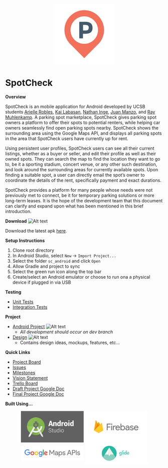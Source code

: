 <p align="center">
  <img src="/sc_android/app/src/main/res/mipmap-xxxhdpi/spot_marker_icon.png" alt=""/>
</p>


# SpotCheck
**Overview**

  SpotCheck is an mobile application for Android developed by UCSB students [Arielle Robles](https://github.com/rarielle), [Kai Labasan](https://github.com/labasan), [Nathan Inge](https://github.com/nathan-inge), [Juan Manzo](https://github.com/juanmanzo), and [Ray Muhlenkamp](https://github.com/RayMuhlenkamp). A parking spot marketplace, SpotCheck gives parking spot owners a platform to offer their spots to potential renters, while helping car owners seamlessly find open parking spots nearby. SpotCheck shows the surrounding area using the Google Maps API, and displays all parking spots in the area that SpotCheck users have currently up for rent. 

  Using persistent user profiles, SpotCheck users can see all their current listings, whether as a buyer or seller, and edit their profile as well as their owned spots. They can search the map to find the location they want to go to, be it a sporting stadium, concert venue, or any other such destination, and look around the surrounding areas for currently available spots. Upon finding a suitable spot, a user can directly email the spot’s owner to coordinate the details of the rent, specifically payment and exact durations. 

  SpotCheck provides a platform for many people whose needs were not previously met to connect, be it for temporary parking solutions or more long-term leases. It is the hope of the development team that this document can clarify and expand upon what has been mentioned in this brief introduction.
  
**Download**
  ![Alt text](https://img.shields.io/badge/version-1.1.0-brightgreen.svg)
  
  Download the latest apk [here](/1.1.0_release.apk).
  
**Setup Instructions**
1) Clone root directory
2) In Android Studio, select `New` -> `Import Project...`
3) Select the folder `sc_android` and click `Open`
4) Allow Gradle and project to sync
5) Select the green run icon along the top bar
6) Create/select an Android emulator or choose to run ona a physical device if plugged in via USB

**Testing**
- [Unit Tests](https://github.com/nathan-inge/SpotCheck/tree/master/sc_android/app/src/test/java/com/ucsb/cs48/spotcheck)
- [Integration Tests](https://github.com/nathan-inge/SpotCheck/tree/master/sc_android/app/src/androidTest/java/com/ucsb/cs48/spotcheck)

**Project**
- [Android Project](/sc_android) 
![Alt text](https://img.shields.io/badge/lines-5057-green.svg)
  - *All development should occur on dev branch*
- [Design](/sc_design)
![Alt text](https://img.shields.io/badge/lines-6661-green.svg)
  - Contains design ideas, mockups, features, etc...

**Quick Links**
- [Project Board](https://github.com/nathan-inge/SpotCheck/projects/1)
- [Issues](https://github.com/nathan-inge/SpotCheck/issues)
- [Milestones](https://github.com/nathan-inge/SpotCheck/milestones)
- [Vision Statement](https://docs.google.com/document/d/1uY8ura_jUY4Gcq4B5WxYX0IwC5ixNGXKTRLSpE7YyEA/edit?usp=sharing)
- [Trello Board](https://trello.com/b/LGbtxXUF/spotcheck)
- [Draft Project Google Doc](https://docs.google.com/document/d/1UTn_WbTc9A-A8ftDLvF8qt2i_0-ll9bfwnuI36cjqpY/edit?usp=sharing)
- [Final Project Google Doc](https://docs.google.com/document/d/18sviNH9FBbv4cDchEai6WGgODvYb3qnMHoBYNEsTPFg/edit)

**Built Using...**
<p align="center">
  <img src="/sc_design/android-studio-logo.png" width="200" height="auto" align="center"/>
  <img src="/sc_design/firebase%20icon.png" width="200" height="auto" align="center"/>
  <img src="/sc_design/g-maps.png" width="200" height="auto" align="center"/>
  <img src="/sc_design/glide_logo.png" width="200" height="auto" align="center"/>
</p>


